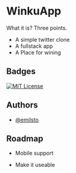 # WinkuApp

What it is? Three points.

- A simple twitter clone
- A fullstack app
- A Place for wining

## Badges

[![MIT License](https://img.shields.io/badge/License-MIT-green.svg)](https://choosealicense.com/licenses/mit/)

## Authors

- [@emilsto](https://www.github.com/emilsto)

## Roadmap

- Mobile support

- Make it useable
